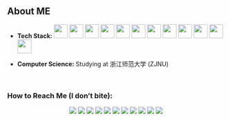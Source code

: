 ## About ME
- **Tech Stack:**  [<img src="https://upload.wikimedia.org/wikipedia/commons/9/9a/Laravel.svg" width="32" height="32">](https://laravel.com) [<img src="https://cdn.jsdelivr.net/gh/devicons/devicon/icons/php/php-original.svg" width="32" height="32">](https://www.php.net) [<img src="https://cdn.jsdelivr.net/gh/devicons/devicon/icons/mysql/mysql-original.svg" width="32" height="32">](https://www.mysql.com) [<img src="https://cdn.jsdelivr.net/gh/devicons/devicon/icons/nodejs/nodejs-original.svg" width="32" height="32">](https://nodejs.org) [<img src="https://cdn.jsdelivr.net/gh/devicons/devicon/icons/javascript/javascript-original.svg" width="32" height="32">](https://developer.mozilla.org/en-US/docs/Web/JavaScript) [<img src="https://upload.wikimedia.org/wikipedia/commons/d/d5/Tailwind_CSS_Logo.svg" width="32" height="32">](https://tailwindcss.com) [<img src="https://cdn.jsdelivr.net/gh/devicons/devicon/icons/java/java-original.svg" width="32" height="32">](https://www.oracle.com/java) [<img src="https://cdn.jsdelivr.net/gh/devicons/devicon/icons/kotlin/kotlin-original.svg" width="32" height="32">](https://kotlinlang.org) [<img src="https://cdn.jsdelivr.net/gh/devicons/devicon/icons/androidstudio/androidstudio-original.svg" width="32" height="32">](https://developer.android.com/studio) [<img src="https://www.svgrepo.com/show/303309/adobe-animate-logo.svg" width="32" height="32">](https://www.adobe.com/products/animate.html) [<img src="https://cdn.jsdelivr.net/gh/devicons/devicon/icons/photoshop/photoshop-line.svg" width="32" height="32">](https://www.adobe.com/products/photoshop.html) [<img src="https://cdn.jsdelivr.net/gh/devicons/devicon/icons/gimp/gimp-original.svg" width="32" height="32">](https://www.gimp.org)

- **Computer Science:** Studying at 浙江师范大学 (ZJNU)

<br>

### How to Reach Me (I don’t bite):  
<div align="center">
  <a href="https://snapchat.com/add/aboodki6"><img src="https://img.icons8.com/fluency/32/snapchat.png"></a>  
  <a href="https://wa.me/8619708819040"><img src="https://img.icons8.com/fluency/32/whatsapp.png"></a>  
  <a href="https://instagram.com/ak._.71"><img src="https://img.icons8.com/fluency/32/instagram-new.png"></a>  
  <a href="mailto:abdullah@syalux.com"><img src="https://img.icons8.com/fluency/32/gmail.png"></a>  
  <a href="https://x.com/ggak71"><img src="https://img.icons8.com/fluency/32/twitter.png"></a>  
  <a href="https://linkedin.com/in/abdullah-alraimi"><img src="https://img.icons8.com/fluency/32/linkedin.png"></a>  
  <a href="https://reddit.com/user/Al-rimi"><img src="https://img.icons8.com/fluency/32/reddit.png"></a>  
  <a href="https://stackoverflow.com/users/24881320"><img src="https://img.icons8.com/fluency/32/stackoverflow.png"></a>  
  <a href="https://youtube.com/@ak-71"><img src="https://img.icons8.com/fluency/32/youtube-play.png"></a>  
  <a href="https://paypal.me/rumaisaalrimi"><img src="https://img.icons8.com/fluency/32/paypal.png"></a>  
  <a href="https://ko-fi.com/alrimi"><img src="https://img.icons8.com/fluency/32/ko-fi.png"></a>
</div>
